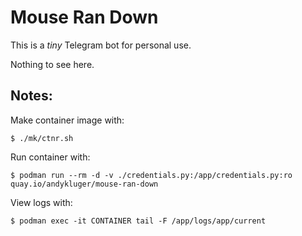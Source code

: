 # Mouse Ran Down

This is a *tiny* Telegram bot for personal use.

Nothing to see here.

## Notes:

Make container image with:

```console
$ ./mk/ctnr.sh
```

Run container with:

```console
$ podman run --rm -d -v ./credentials.py:/app/credentials.py:ro quay.io/andykluger/mouse-ran-down
```

View logs with:

```console
$ podman exec -it CONTAINER tail -F /app/logs/app/current
```
